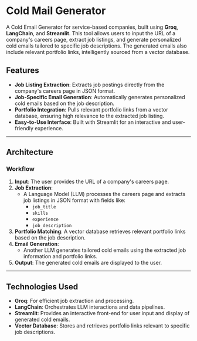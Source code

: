 # Cold Mail Generator

A Cold Email Generator for service-based companies, built using **Groq**, **LangChain**, and **Streamlit**. This tool allows users to input the URL of a company's careers page, extract job listings, and generate personalized cold emails tailored to specific job descriptions. The generated emails also include relevant portfolio links, intelligently sourced from a vector database.

## Features

- **Job Listing Extraction**: Extracts job postings directly from the company's careers page in JSON format.
- **Job-Specific Email Generation**: Automatically generates personalized cold emails based on the job description.
- **Portfolio Integration**: Pulls relevant portfolio links from a vector database, ensuring high relevance to the extracted job listing.
- **Easy-to-Use Interface**: Built with Streamlit for an interactive and user-friendly experience.

---

## Architecture

### Workflow

1. **Input**: The user provides the URL of a company's careers page.
2. **Job Extraction**:
   - A Language Model (LLM) processes the careers page and extracts job listings in JSON format with fields like:
     - `job_title`
     - `skills`
     - `experience`
     - `job_description`
3. **Portfolio Matching**: A vector database retrieves relevant portfolio links based on the job description.
4. **Email Generation**:
   - Another LLM generates tailored cold emails using the extracted job information and portfolio links.
5. **Output**: The generated cold emails are displayed to the user.

---

## Technologies Used

- **Groq**: For efficient job extraction and processing.
- **LangChain**: Orchestrates LLM interactions and data pipelines.
- **Streamlit**: Provides an interactive front-end for user input and display of generated cold emails.
- **Vector Database**: Stores and retrieves portfolio links relevant to specific job descriptions.

